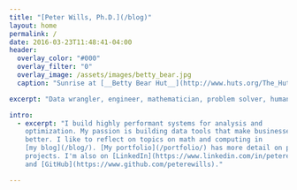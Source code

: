```yaml
---
title: "[Peter Wills, Ph.D.](/blog)"
layout: home
permalink: /
date: 2016-03-23T11:48:41-04:00
header:
  overlay_color: "#000"
  overlay_filter: "0"
  overlay_image: /assets/images/betty_bear.jpg
  caption: "Sunrise at [__Betty Bear Hut__](http://www.huts.org/The_Huts/bettybear.php)"

excerpt: "Data wrangler, engineer, mathematician, problem solver, human being"

intro: 
  - excerpt: "I build highly performant systems for analysis and
    optimization. My passion is building data tools that make businesses work
    better. I like to reflect on topics on math and computing in
    [my blog](/blog/). [My portfolio](/portfolio/) has more detail on past
    projects. I'm also on [LinkedIn](https://www.linkedin.com/in/peterewills)
    and [GitHub](https://www.github.com/peterewills)."

---
```


<!--

{% include feature_row id="intro" type="center" %}

<div style="margin-bottom:1cm" align="center"><font size="55">About Me</font></div>


<img src="{{ "/assets/images/headshot.jpg" | absolute_url }}"
width="25%" hspace="20" align="left"> 


<img src="{{ "/assets/images/kitties.jpg" | absolute_url }}"
width="25%" hspace="20" align="right"> 

I live in San Francisco, California. I love learning new things about math,
computing and physics. In my spare time, I enjoy cycling and spending time with
my fiancee Kathleen and my two excellent cats, Henry and Momo. My favorite
theorem is the [Reisz representation theorem][1], and I worship at the
[Church of Emacs][2].

<div style="margin-top:1 cm" align="center">For more, see <a href="{{ "/about/" | absolute_url }}">About Me.</a></div>

-->

[1]: https://en.wikipedia.org/wiki/Riesz_representation_theorem

[2]: https://www.gnu.org/fun/jokes/gospel.html
